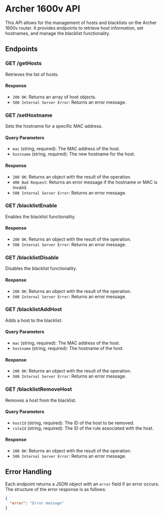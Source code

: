 # Archer 1600v API

This API allows for the management of hosts and blacklists on the Archer 1600v router. It provides endpoints to retrieve host information, set hostnames, and manage the blacklist functionality.

## Endpoints

### GET /getHosts

Retrieves the list of hosts.

#### Response
- `200 OK`: Returns an array of host objects.
- `500 Internal Server Error`: Returns an error message.

### GET /setHostname

Sets the hostname for a specific MAC address.

#### Query Parameters
- `mac` (string, required): The MAC address of the host.
- `hostname` (string, required): The new hostname for the host.

#### Response
- `200 OK`: Returns an object with the result of the operation.
- `400 Bad Request`: Returns an error message if the hostname or MAC is invalid.
- `500 Internal Server Error`: Returns an error message.

### GET /blacklistEnable

Enables the blacklist functionality.

#### Response
- `200 OK`: Returns an object with the result of the operation.
- `500 Internal Server Error`: Returns an error message.

### GET /blacklistDisable

Disables the blacklist functionality.

#### Response
- `200 OK`: Returns an object with the result of the operation.
- `500 Internal Server Error`: Returns an error message.

### GET /blacklistAddHost

Adds a host to the blacklist.

#### Query Parameters
- `mac` (string, required): The MAC address of the host.
- `hostname` (string, required): The hostname of the host.

#### Response
- `200 OK`: Returns an object with the result of the operation.
- `500 Internal Server Error`: Returns an error message.

### GET /blacklistRemoveHost

Removes a host from the blacklist.

#### Query Parameters
- `hostId` (string, required): The ID of the host to be removed.
- `ruleId` (string, required): The ID of the rule associated with the host.

#### Response
- `200 OK`: Returns an object with the result of the operation.
- `500 Internal Server Error`: Returns an error message.

## Error Handling

Each endpoint returns a JSON object with an `error` field if an error occurs. The structure of the error response is as follows:

```json
{
  "error": "Error message"
}
